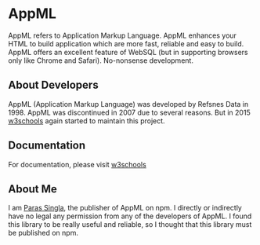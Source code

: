 # AppML
AppML refers to Application Markup Language. AppML enhances your HTML to build application which are more fast, reliable and easy to build. AppML offers an excellent feature of WebSQL (but in supporting browsers only like Chrome and Safari).
No-nonsense development.
 ## About Developers
 AppML (Application Markup Language) was developed by Refsnes Data in 1998. AppML was discontinued in 2007 due to several reasons. But in 2015 [w3schools](https://w3schools.com) again started to maintain this project.

## Documentation
For documentation, please visit [w3schools](https://w3schools.com/appml)

## About Me
I am [Paras Singla](https://github.com/psingl), the publisher of AppML on npm. I directly or indirectly have no legal any permission from any of the developers of AppML. I found this library to be really useful and reliable, so I thought that this library must be published on npm.